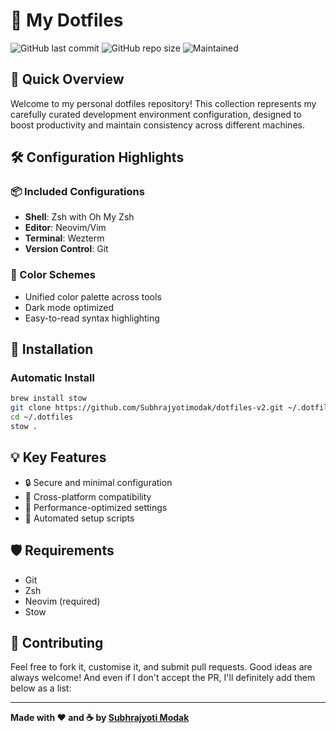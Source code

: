 # 🌈 My Dotfiles 

![GitHub last commit](https://img.shields.io/github/last-commit/Subhrajyotimodak/dotfiles-v2?style=flat-square)
![GitHub repo size](https://img.shields.io/github/repo-size/Subhrajyotimodak/dotfiles-v2?style=flat-square)
![Maintained](https://img.shields.io/maintenance/yes/2025?style=flat-square)

## 🚀 Quick Overview

Welcome to my personal dotfiles repository! This collection represents my carefully curated development environment configuration, designed to boost productivity and maintain consistency across different machines.

## 🛠 Configuration Highlights

### 📦 Included Configurations
- **Shell**: Zsh with Oh My Zsh
- **Editor**: Neovim/Vim
- **Terminal**: Wezterm
- **Version Control**: Git

### 🎨 Color Schemes
- Unified color palette across tools
- Dark mode optimized
- Easy-to-read syntax highlighting

## 🔧 Installation

### Automatic Install
```bash
brew install stow
git clone https://github.com/Subhrajyotimodak/dotfiles-v2.git ~/.dotfiles
cd ~/.dotfiles
stow .
```

## 💡 Key Features
- 🔒 Secure and minimal configuration
- 🔄 Cross-platform compatibility
- 🚀 Performance-optimized settings
- 🤖 Automated setup scripts

## 🛡️ Requirements
- Git
- Zsh
- Neovim (required)
- Stow

## 🤝 Contributing
Feel free to fork it, customise it, and submit pull requests. Good ideas are always welcome!
And even if I don't accept the PR, I'll definitely add them below as a list:

---

**Made with ❤️ and ☕ by [Subhrajyoti Modak](https://github.com/subhrajyotimodak)**
